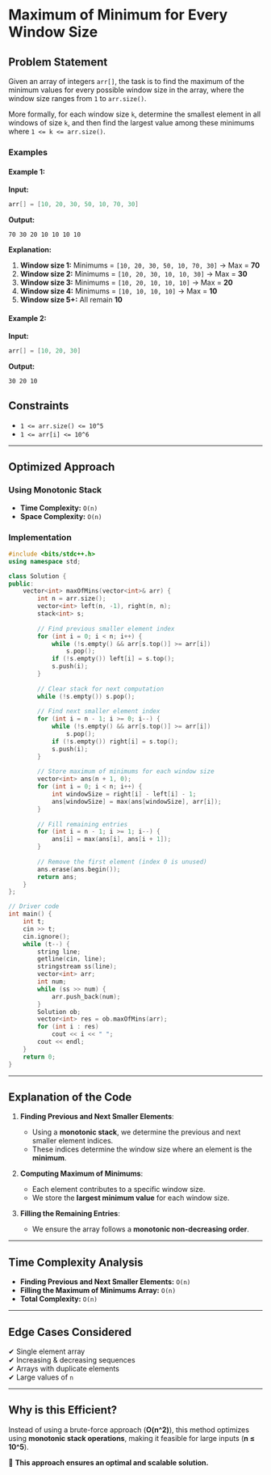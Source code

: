 # Maximum of Minimum for Every Window Size

## Problem Statement
Given an array of integers `arr[]`, the task is to find the maximum of the minimum values for every possible window size in the array, where the window size ranges from `1` to `arr.size()`.

More formally, for each window size `k`, determine the smallest element in all windows of size `k`, and then find the largest value among these minimums where `1 <= k <= arr.size()`.

### Examples
#### **Example 1:**
**Input:**
```cpp
arr[] = [10, 20, 30, 50, 10, 70, 30]
```
**Output:**
```
70 30 20 10 10 10 10
```
**Explanation:**
1. **Window size 1:** Minimums = `[10, 20, 30, 50, 10, 70, 30]` → Max = **70**
2. **Window size 2:** Minimums = `[10, 20, 30, 10, 10, 30]` → Max = **30**
3. **Window size 3:** Minimums = `[10, 20, 10, 10, 10]` → Max = **20**
4. **Window size 4:** Minimums = `[10, 10, 10, 10]` → Max = **10**
5. **Window size 5+:** All remain **10**

#### **Example 2:**
**Input:**
```cpp
arr[] = [10, 20, 30]
```
**Output:**
```
30 20 10
```

## Constraints
- `1 <= arr.size() <= 10^5`
- `1 <= arr[i] <= 10^6`

---

## Optimized Approach
### **Using Monotonic Stack**
- **Time Complexity:** `O(n)`
- **Space Complexity:** `O(n)`

### **Implementation**
```cpp
#include <bits/stdc++.h>
using namespace std;

class Solution {
public:
    vector<int> maxOfMins(vector<int>& arr) {
        int n = arr.size();
        vector<int> left(n, -1), right(n, n);
        stack<int> s;
        
        // Find previous smaller element index
        for (int i = 0; i < n; i++) {
            while (!s.empty() && arr[s.top()] >= arr[i])
                s.pop();
            if (!s.empty()) left[i] = s.top();
            s.push(i);
        }
        
        // Clear stack for next computation
        while (!s.empty()) s.pop();
        
        // Find next smaller element index
        for (int i = n - 1; i >= 0; i--) {
            while (!s.empty() && arr[s.top()] >= arr[i])
                s.pop();
            if (!s.empty()) right[i] = s.top();
            s.push(i);
        }
        
        // Store maximum of minimums for each window size
        vector<int> ans(n + 1, 0);
        for (int i = 0; i < n; i++) {
            int windowSize = right[i] - left[i] - 1;
            ans[windowSize] = max(ans[windowSize], arr[i]);
        }
        
        // Fill remaining entries
        for (int i = n - 1; i >= 1; i--) {
            ans[i] = max(ans[i], ans[i + 1]);
        }
        
        // Remove the first element (index 0 is unused)
        ans.erase(ans.begin());
        return ans;
    }
};

// Driver code
int main() {
    int t;
    cin >> t;
    cin.ignore();
    while (t--) {
        string line;
        getline(cin, line);
        stringstream ss(line);
        vector<int> arr;
        int num;
        while (ss >> num) {
            arr.push_back(num);
        }
        Solution ob;
        vector<int> res = ob.maxOfMins(arr);
        for (int i : res)
            cout << i << " ";
        cout << endl;
    }
    return 0;
}
```

---

## **Explanation of the Code**
1. **Finding Previous and Next Smaller Elements**:
   - Using a **monotonic stack**, we determine the previous and next smaller element indices.
   - These indices determine the window size where an element is the **minimum**.

2. **Computing Maximum of Minimums**:
   - Each element contributes to a specific window size.
   - We store the **largest minimum value** for each window size.

3. **Filling the Remaining Entries**:
   - We ensure the array follows a **monotonic non-decreasing order**.

---

## **Time Complexity Analysis**
- **Finding Previous and Next Smaller Elements:** `O(n)`
- **Filling the Maximum of Minimums Array:** `O(n)`
- **Total Complexity:** `O(n)`

---

## **Edge Cases Considered**
✔ Single element array  
✔ Increasing & decreasing sequences  
✔ Arrays with duplicate elements  
✔ Large values of `n`  

---

## **Why is this Efficient?**
Instead of using a brute-force approach (**O(n^2)**), this method optimizes using **monotonic stack operations**, making it feasible for large inputs (**n ≤ 10^5**).

🚀 **This approach ensures an optimal and scalable solution.**


